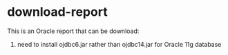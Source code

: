 # download-report
This is an Oracle report that can be download:
1. need to install ojdbc6.jar rather than ojdbc14.jar for Oracle 11g database
